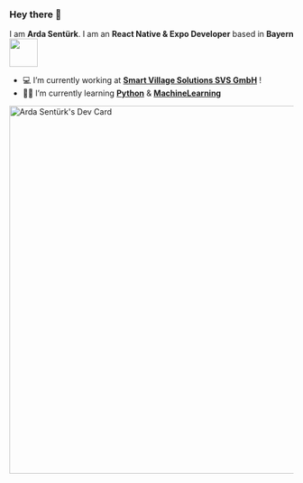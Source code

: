 ### Hey there 👋
I am **Arda Sentürk**. I am an **React Native & Expo Developer** based in **Bayern**   <a href="url"><img src="https://cdn-icons-png.flaticon.com/512/2102/2102511.png" height="50" width="50" ></a>

- 💻 I’m currently working at **[Smart Village Solutions SVS GmbH](https://smart-village.solutions)** !
- 🧑‍💻 I’m currently learning **[Python](https://www.python.org)** & **[MachineLearning](https://www.w3schools.com/python/python_ml_getting_started.asp)**

<a href="https://app.daily.dev/ardasnturk"><img src="https://api.daily.dev/devcards/v2/TxHOWNAqeVUZZaa16JKFj.png?type=wide&r=l1u" width="652" alt="Arda Sentürk's Dev Card"/></a>
